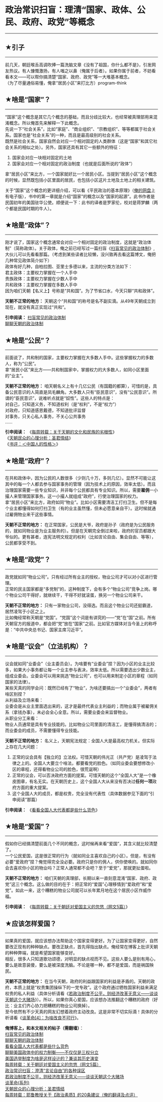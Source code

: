 # 政治常识扫盲：理清“国家、政体、公民、政府、政党”等概念 

-----

 ## ★引子
---

  
 前几天，朝廷喉舌高调吹捧一篇洗脑文章《没有了祖国，你什么都不是》，引发网友热议。有人慷慨激扬，有人嗤之以鼻（俺属于后者）。如果你属于前者，不妨看看本文——可以帮你搞清楚“国家、政府、政党”等一大堆基本概念。  
 （为了尽量通俗易懂，俺拿“居民小区”来打比方）program-think  
   
   
 ## ★啥是“国家”？
--------

  
 “国家”这个概念是其它几个概念的基础，而且分歧比较大，也经常被真理部用来混淆概念。所以俺首先来解释一下此概念。  
 先说一下“社会关系”，比如“家庭”、“商业组织”、“宗教组织”、等等都属于社会关系。国家也是“社会关系”的一种，而且是最高级别的社会关系。  
 既然是社会关系，国家自然会对应一个相对固定的人类群体（这是“国家”和其它社会关系的相似之处）。另外，国家还具有其它一些额外的特征：  
 1. 国家会对应一块相对固定的土地  
 2. 国家会对应一个相对固定的政治制度（也就是后面所说的“政体”）  
   
 拿“居民小区”来比方，一个国家就好比一个居民小区。当提到“居民小区”这个概念的时候，显然既包括小区里面的居民，也包括小区这片土地及土地上的相关建筑。  
   
 关于“国家”这个概念的更详细介绍，可以看《平民政治的基本原理》（[俺的网盘](https://github.com/programthink/books)上有电子版），书中的第一章就是介绍“国家”的概念以及“国家的起源”。此书作者是民国初年的美国驻华公使。顺便说一下：此书的译者是罗家伦，校对是蒋梦麟（两个都是民国时期的牛人）。  
   
   
 ## ★啥是“政体”？
--------

  
 刚才说了，国家这个概念通常会对应一个相对固定的政治制度，这就是“政治体制”（简称政体）。关于政体，俺之前已经写过一篇扫盲《[扫盲常见的政治体制](https://program-think.blogspot.com/2012/07/form-of-government.html)》,大伙儿可以先看看那篇。（考虑到某些读者比较懒，没兴致再去看这篇博文，俺把几种常见政体简介如下）  
 政体有好几种，自柏拉图、亚里士多德以来，主流的分类方法如下：  
 君主政体：主要权力掌握在一个人手中  
 贵族政体：主要权力掌握在少数人手中  
 共和政体：主要权力掌握在多数人手中  
 因为咱们天朝【名义上】号称是“共和国”。为了节省口水，今天只聊“共和政体”。  
   
 **天朝不正常的地方：** 
 天朝这个“共和国”的称号是名不副实滴。从49年天朝成立到现在，就没有真正实现过“共和”。  
   
 **引申阅读：** 
 [扫盲常见的政治体制](https://program-think.blogspot.com/2012/07/form-of-government.html)  
 [聊聊天朝的政治体制](https://program-think.blogspot.com/2012/07/form-of-government-in-china.html)  
   
 ## ★啥是“公民”？
--------

  
 前面说了，共和制的国家，主要权力掌握在大多数人手中。这些掌握权力的多数人，称为“公民”。  
 拿“居民小区”来比方——共和制国家中，掌握权力的大多数人，如同小区里面的“业主”。  
   
 **天朝不正常的地方：** 
 咱天朝名义上有十几亿公民（有国籍的都算），可惜的是，具备公民意识的人简直是凤毛麟角。大多数人只有“臣民意识”，没有“公民意识”。所谓的“臣民意识”，说难听点就是“奴性”。这些人的特点是：  
 对自己，只知道义务，不知道权利（是“权利”，不是“权力”）  
 对政府，只知道感恩戴德，不知道批评监督  
 对事务，只关心私人事务，不关心公共事务  
 ......  
   
 **引申阅读：** 
 《[每周转载：关于天朝的文化和民族的劣根性](https://program-think.blogspot.com/2013/11/weekly-share-57.html)》  
 《[天朝民众的心理分析：圣君情结](https://program-think.blogspot.com/2012/12/emperor-complex.html)》  
 《[书评：＜中国人的性格＞](https://program-think.blogspot.com/2011/02/book-review-chinese-characteristics.html)》  
   
   
 ## ★啥是“政府”？
--------

  
 在共和政体中，因为公民的人数很多（少则几十万，多则几亿）。显然不可能让这其中的每一个人都去参与国家事务的管理（因为技术上的原因，效率太低）。而且治理国家需要一些专业知识，并非每个公民都具有专业知识。所以，需要**雇佣**一小撮人来管理国家事务。这一小撮人就组成“政府”，行使治理国家的权力。  
 拿“居民小区”来比方，政府如同“物业”。比如小区需要清洁工打扫卫生。但不是每个业主都懂得如何打扫卫生（有的业主虽然懂，但未必愿意亲自干）。这时候就通过雇佣物业来干这些事情。  
   
 **天朝不正常的地方：** 
 在正常国家，公民是大爷，政府是孙子（政府是为公民服务的，就如同物业是为业主服务的）。但是在天朝完全倒过来啦，政府的官员都跟大爷似的。更有甚者，连宪法明文规定的权利（比如言论自由、集会自由、等等），公民都享受不到。  
   
   
 ## ★啥是“政党”？
--------

  
 政党就如同“物业公司”。只有经过所有业主的授权，物业公司才可以对小区进行管理。  
 正常的民主国家都是“多党制”的，这种制度下，会有多个“物业公司”竞争上岗。哪个物业公司干得好，就继续干，干得不好就滚蛋，换另一个物业公司来干。  
   
 **天朝不正常的地方：** 
 只有一家物业公司，没得选。而且这个物业公司还挺霸道，居然凌驾于小区之上。  
 比如俺经常称天朝是“党国”。“党国”这个词是有讲究的——“党”在“国”之前。所有天朝官方的报道中，都会把“党”放在“国家”之前。比如官方媒体对当今圣上的称呼是：“中共中央总书记、国家主席习近平”。  
   
   
 ## ★啥是“议会”（立法机构）？
--------------

  
 议会就如同“业委会”（业主委员会）。为啥要有“业委会”捏？因为小区的业主比较多，如果大小事务都让每一个业主参与表决，效率太低。所以需要选出少数业主，组成业委会。业委会可以用来挑选“物业公司”，也可以用来制定小区的章程（如同国家的法律）。  
 某些天真的同学会问：既然已经有了“物业”，为啥还要搞出一个“业委会”，两者有啥区别捏？  
 从利益及立场来看：  
 业委会是从业主里面选出来的，这才是最终代表业主利益的；而物业属于被雇佣关系（拿钱办事），未必会全心全意。所以，需要业委会来监督物业。  
 从职业分工来看：  
 物业人员通常是具有专业技能的。比如物业公司里面的清洁工，是懂得搞清洁的；而业委会的成员，不需要懂得专业技能。  
   
 **天朝不正常的地方：** 
 名义上，天朝宪法规定：全国人大是最高权力机关。但实际上存在几大问题：  
 1. 正常的议会具有【独立的】立法权。可惜天朝的伟光正（共产党）是凌驾于法律之上的。全国人大要立个啥法，都要看党的脸色。（如同业委会要想修改小区的章程，还得看物业公司的脸色，很荒诞啊）  
 2. 正常的议会，可以否决政府方面的提案。可惜天朝的这个“全国人大”是一个橡皮图章，有名无实。在天朝历史上，这个全国人大从来没有否决过**任何一项**政府方面的重大提案。  
 3. 这个全国人大的成员，都是权贵，完全没有代表性（具体数据参见下面的“引申阅读”那篇）  
   
 **引申阅读：** 
 《[看看全国人大代表都是些什么货色](https://program-think.blogspot.com/2012/03/national-people-congress.html)》  
   
   
 ## ★啥是“爱国”？
--------

  
 假如你已经搞清楚前面几个不同的概念，这时候再来看“爱国”，其含义就比较清楚了。  
 一个公民爱国，这是很正常的行为（就如同业主喜欢自己的小区）。但是，有没有必要“爱政府”捏？俺觉得完全没必要。政府只是你的佣人，供你使唤的。就如同你会去喜欢你小区的物业吗？正常人通常都不会吧？至于“爱党”，那就更扯蛋啦。  
   
 **天朝不正常的地方：** 
 咱们天朝的真理部，长期以来一直刻意混淆“国家、政府、政党”这三个概念。这么做的目的在于：把正常的“爱国”心理移情到“爱政府”和“爱党”。如此一来，这个糟糕的物业公司就可以长年累月地在这个居民小区作威作福。  
   
 **引申阅读：** 
 《[每周转载：关于朝廷对爱国主义的忽悠（网文5篇）](https://program-think.blogspot.com/2012/09/weekly-share-22.html)》  
   
   
 ## ★应该怎样爱国？
--------

  
 如果真的爱国，就应该想办法帮助这个国家变得更好。为了让国家变得更好，自然要改正现有的种种缺点。要改正缺点，首先得指出缺点。俺经常在博客上批评天朝的种种弊端，就是希望国家能够变好。  
 相反，很多人只知道歌功颂德，对明显的缺点视而不见。这些人要么是别有用心，要么是故意装傻，要么是被深度洗脑。不论是哪一种，都不是爱国，而是祸国殃民。  
   
 **天朝不正常的地方：** 
 在当今天朝，政府的利益跟国家的利益是矛盾的。天朝的政府，本质上就是“权贵集团操纵下的一党专政”。这个政府通过牺牲国家利益来满足权贵的私人利益（具体分析请看《[若政治制度不公平，则经济改革无意义——谈谈天朝这个大赌场](https://program-think.blogspot.com/2013/11/political-reform-or-economic-reform.html)》）。所以，如果你真心爱国，应该想办法推翻这个糟糕的政府（好比：业主们齐心协力把糟糕的物业公司换掉）。  
 至今依然有不少天真的网友幻想着政府主动改良。这是非常不切实际滴！具体的分析请看《[谈革命[4]：为啥改良不可行](https://program-think.blogspot.com/2012/05/revolution-4.html)》。  
   
   
 **俺博客上，和本文相关的帖子（需翻墙）**：  
 [扫盲常见的政治体制](https://program-think.blogspot.com/2012/07/form-of-government.html)  
 [聊聊天朝的政治体制](https://program-think.blogspot.com/2012/07/form-of-government-in-china.html)  
 [看看全国人大代表都是些什么货色](https://program-think.blogspot.com/2012/03/national-people-congress.html)  
 [聊聊美国政体中的权力制衡——不仅仅是三权分立](https://program-think.blogspot.com/2016/06/USA-Separation-of-Powers-with-Balances.html)  
 [美国选举制度为啥是这样设计的？兼谈其历史演变](https://program-think.blogspot.com/2016/11/USA-Elections.html)  
 [每周转载：关于朝廷对爱国主义的忽悠（网文5篇）](https://program-think.blogspot.com/2012/09/weekly-share-22.html)  
 [政治常识扫盲：澄清“言论自由”的各种误区](https://program-think.blogspot.com/2014/02/freedom-of-speech.html)  
 [若政治制度不公平，则经济改革无意义——谈谈天朝这个大赌场](https://program-think.blogspot.com/2013/11/political-reform-or-economic-reform.html)  
 [谈革命(系列)](https://program-think.blogspot.com/2011/12/revolution-0.html)  
 [天朝民众的心理分析：圣君情结](https://program-think.blogspot.com/2012/12/emperor-complex.html)  
 [每周转载：耶鲁教授关于【政治素质】的20条建议（俺的翻译及点评）](https://program-think.blogspot.com/2017/02/weekly-share-109.html) 